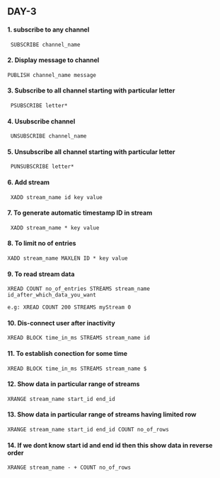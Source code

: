 
## DAY-3

#### 1. subscribe to any channel
```
 SUBSCRIBE channel_name
 ```
#### 2. Display message to channel
```
PUBLISH channel_name message
```
#### 3. Subscribe to all channel starting with particular letter
```
 PSUBSCRIBE letter*
 ```
#### 4. Usubscribe channel
```
 UNSUBSCRIBE channel_name
 ```
#### 5. Unsubscribe all channel starting with particular letter
```
 PUNSUBSCRIBE letter*
 ```
#### 6. Add stream
```
 XADD stream_name id key value
 ```
#### 7. To generate automatic timestamp ID in stream
```
 XADD stream_name * key value
 ```
#### 8. To limit no of entries
```
XADD stream_name MAXLEN ID * key value
```
#### 9. To read stream data
```
XREAD COUNT no_of_entries STREAMS stream_name id_after_which_data_you_want

e.g: XREAD COUNT 200 STREAMS myStream 0
```
#### 10. Dis-connect user after inactivity
```
XREAD BLOCK time_in_ms STREAMS stream_name id
```
#### 11. To establish conection for some time
```
XREAD BLOCK time_in_ms STREAMS stream_name $
```
#### 12. Show data in particular range of streams
``` 
XRANGE stream_name start_id end_id 
```
#### 13. Show data in particular range of streams having limited row
```
XRANGE stream_name start_id end_id COUNT no_of_rows
```
#### 14. If we dont know start id and end id then this show data in reverse order
```
XRANGE stream_name - + COUNT no_of_rows
```




